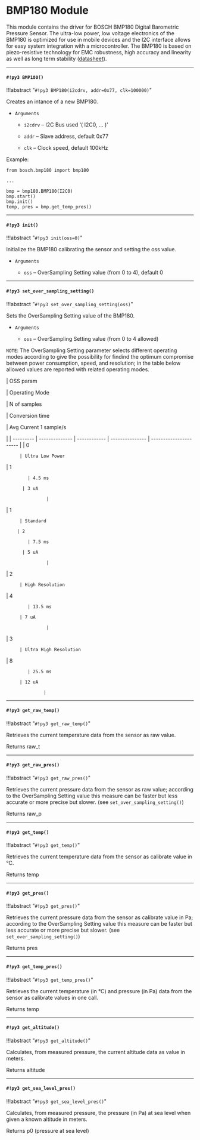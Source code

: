 # BMP180 Module

This module contains the driver for BOSCH BMP180 Digital Barometric Pressure Sensor. The ultra-low power, low voltage electronics of the BMP180 is optimized for use in mobile devices and the I2C interface allows for easy
system integration with a microcontroller. The BMP180 is based on piezo-resistive technology for EMC robustness, high accuracy and linearity as
well as long term stability ([datasheet](https://ae-bst.resource.bosch.com/media/_tech/media/datasheets/BST-BMP180-DS000-121.pdf)).


---
#### `#!py3 BMP180()`

!!!abstract "`#!py3 BMP180(i2cdrv, addr=0x77, clk=100000)`"

Creates an intance of a new BMP180.


* ```Arguments```

    
    * ```i2cdrv``` – I2C Bus used ‘( I2C0, … )’


    * ```addr``` – Slave address, default 0x77


    * ```clk``` – Clock speed, default 100kHz


Example:

```
from bosch.bmp180 import bmp180

...

bmp = bmp180.BMP180(I2C0)
bmp.start()
bmp.init()
temp, pres = bmp.get_temp_pres()
```


---
#### `#!py3 init()`

!!!abstract "`#!py3 init(oss=0)`"

Initialize the BMP180 calibrating the sensor and setting the oss value.


* ```Arguments```

    
    * ```oss``` – OverSampling Setting value (from 0 to 4), default 0



---
#### `#!py3 set_over_sampling_setting()`

!!!abstract "`#!py3 set_over_sampling_setting(oss)`"

Sets the OverSampling Setting value of the BMP180.


* ```Arguments```

    
    * ```oss``` – OverSampling Setting value (from 0 to 4 allowed)


```NOTE```: The OverSampling Setting parameter selects different operating modes according to give the possibility for findind the optimum compromise between power consumption, speed, and resolution; in the table below allowed values are reported with related operating modes.

| OSS param

 | Operating Mode

 | N of samples

 | Conversion time

 | Avg Current 1 sample/s

 |
| --------- | -------------- | ------------ | --------------- | ---------------------- |
| 0

         | Ultra Low Power

 | 1

            | 4.5 ms

          | 3 uA

                   |
| 1

         | Standard

        | 2

            | 7.5 ms

          | 5 uA

                   |
| 2

         | High Resolution

 | 4

            | 13.5 ms

         | 7 uA

                   |
| 3

         | Ultra High Resolution

 | 8

            | 25.5 ms

         | 12 uA

                  |

---
#### `#!py3 get_raw_temp()`

!!!abstract "`#!py3 get_raw_temp()`"

Retrieves the current temperature data from the sensor as raw value.

Returns raw_t


---
#### `#!py3 get_raw_pres()`

!!!abstract "`#!py3 get_raw_pres()`"

Retrieves the current pressure data from the sensor as raw value; according to the OverSampling Setting value this measure can be
faster but less accurate or more precise but slower. (see `set_over_sampling_setting()`)

Returns raw_p


---
#### `#!py3 get_temp()`

!!!abstract "`#!py3 get_temp()`"

Retrieves the current temperature data from the sensor as calibrate value in °C.

Returns temp


---
#### `#!py3 get_pres()`

!!!abstract "`#!py3 get_pres()`"

Retrieves the current pressure data from the sensor as calibrate value in Pa; according to the OverSampling Setting value this measure can be
faster but less accurate or more precise but slower. (see `set_over_sampling_setting()`)

Returns pres


---
#### `#!py3 get_temp_pres()`

!!!abstract "`#!py3 get_temp_pres()`"

Retrieves the current temperature (in °C) and pressure (in Pa) data from the sensor as calibrate values in one call.

Returns temp


---
#### `#!py3 get_altitude()`

!!!abstract "`#!py3 get_altitude()`"

Calculates, from measured pressure, the current altitude data as value in meters.

Returns altitude


---
#### `#!py3 get_sea_level_pres()`

!!!abstract "`#!py3 get_sea_level_pres()`"

Calculates, from measured pressure, the pressure (in Pa) at sea level when given a known altitude in meters.

Returns p0 (pressure at sea level)
